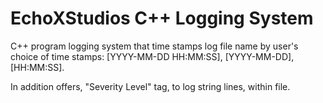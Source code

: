# EchoXStudios C++ Logging System

C++ program logging system that time stamps log file name by user's choice of time stamps: [YYYY-MM-DD HH:MM:SS], [YYYY-MM-DD], [HH:MM:SS].

In addition offers, "Severity Level" tag, to log string lines, within file.
